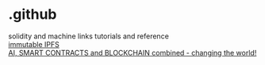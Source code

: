 # .github
solidity and machine links tutorials and reference<br />
<a href="https://youtu.be/hSzhd5mDYHc">immutable IPFS</a><br />
<a href="https://www.youtube.com/watch?v=xeaevi7W81U">AI, SMART CONTRACTS and BLOCKCHAIN combined - changing the world!</a><br />

